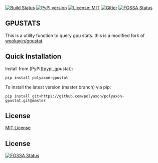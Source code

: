 [![Build Status](https://travis-ci.org/polyaxon/polyaxon-gpustat.svg?branch=master)](https://travis-ci.org/polyaxon/polyaxon-gpustat)
[![PyPI version](https://badge.fury.io/py/polyaxon-gpustat.svg)](https://badge.fury.io/py/polyaxon-gpustat)
[![License: MIT](https://img.shields.io/badge/License-MIT-yellow.svg)](LICENCE)
[![Gitter](https://img.shields.io/gitter/room/nwjs/nw.js.svg)](https://gitter.im/polyaxon/polyaxon)
[![FOSSA Status](https://app.fossa.io/api/projects/git%2Bgithub.com%2Fpolyaxon%2Fpolyaxon-gpustat.svg?type=shield)](https://app.fossa.io/projects/git%2Bgithub.com%2Fpolyaxon%2Fpolyaxon-gpustat?ref=badge_shield)

GPUSTATS
--------

This is a utility function to query gpu stats. this is a modified fork of [wookayin/gpustat](https://github.com/wookayin/gpustat).

Quick Installation
------------------

Install from [PyPI][pypi_gpustat]:

```
pip install polyaxon-gpustat
```

To install the latest version (master branch) via pip:

```
pip install git+https://github.com/polyaxon/polyaxon-gpustat.git@master
```

License
-------

[MIT License](LICENSE)


## License
[![FOSSA Status](https://app.fossa.io/api/projects/git%2Bgithub.com%2Fpolyaxon%2Fpolyaxon-gpustat.svg?type=large)](https://app.fossa.io/projects/git%2Bgithub.com%2Fpolyaxon%2Fpolyaxon-gpustat?ref=badge_large)
